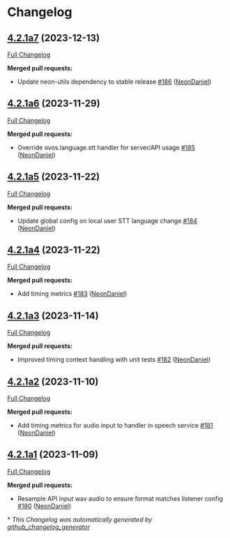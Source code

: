 # Changelog

## [4.2.1a7](https://github.com/NeonGeckoCom/neon_speech/tree/4.2.1a7) (2023-12-13)

[Full Changelog](https://github.com/NeonGeckoCom/neon_speech/compare/4.2.1a6...4.2.1a7)

**Merged pull requests:**

- Update neon-utils dependency to stable release [\#186](https://github.com/NeonGeckoCom/neon_speech/pull/186) ([NeonDaniel](https://github.com/NeonDaniel))

## [4.2.1a6](https://github.com/NeonGeckoCom/neon_speech/tree/4.2.1a6) (2023-11-29)

[Full Changelog](https://github.com/NeonGeckoCom/neon_speech/compare/4.2.1a5...4.2.1a6)

**Merged pull requests:**

- Override ovos.language.stt handler for server/API usage [\#185](https://github.com/NeonGeckoCom/neon_speech/pull/185) ([NeonDaniel](https://github.com/NeonDaniel))

## [4.2.1a5](https://github.com/NeonGeckoCom/neon_speech/tree/4.2.1a5) (2023-11-22)

[Full Changelog](https://github.com/NeonGeckoCom/neon_speech/compare/4.2.1a4...4.2.1a5)

**Merged pull requests:**

- Update global config on local user STT language change [\#184](https://github.com/NeonGeckoCom/neon_speech/pull/184) ([NeonDaniel](https://github.com/NeonDaniel))

## [4.2.1a4](https://github.com/NeonGeckoCom/neon_speech/tree/4.2.1a4) (2023-11-22)

[Full Changelog](https://github.com/NeonGeckoCom/neon_speech/compare/4.2.1a3...4.2.1a4)

**Merged pull requests:**

- Add timing metrics [\#183](https://github.com/NeonGeckoCom/neon_speech/pull/183) ([NeonDaniel](https://github.com/NeonDaniel))

## [4.2.1a3](https://github.com/NeonGeckoCom/neon_speech/tree/4.2.1a3) (2023-11-14)

[Full Changelog](https://github.com/NeonGeckoCom/neon_speech/compare/4.2.1a2...4.2.1a3)

**Merged pull requests:**

- Improved timing context handling with unit tests [\#182](https://github.com/NeonGeckoCom/neon_speech/pull/182) ([NeonDaniel](https://github.com/NeonDaniel))

## [4.2.1a2](https://github.com/NeonGeckoCom/neon_speech/tree/4.2.1a2) (2023-11-10)

[Full Changelog](https://github.com/NeonGeckoCom/neon_speech/compare/4.2.1a1...4.2.1a2)

**Merged pull requests:**

- Add timing metrics for audio input to handler in speech service [\#181](https://github.com/NeonGeckoCom/neon_speech/pull/181) ([NeonDaniel](https://github.com/NeonDaniel))

## [4.2.1a1](https://github.com/NeonGeckoCom/neon_speech/tree/4.2.1a1) (2023-11-09)

[Full Changelog](https://github.com/NeonGeckoCom/neon_speech/compare/4.2.0...4.2.1a1)

**Merged pull requests:**

- Resample API input wav audio to ensure format matches listener config [\#180](https://github.com/NeonGeckoCom/neon_speech/pull/180) ([NeonDaniel](https://github.com/NeonDaniel))



\* *This Changelog was automatically generated by [github_changelog_generator](https://github.com/github-changelog-generator/github-changelog-generator)*
